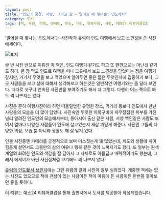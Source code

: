 ```yaml
---
layout: post
title: "인도의 풍경, 사람, 그리고 삶 - 멀어질 때 빛나는: 인도에서"
category: 도서
tags: [책, 사진, 여행, 에세이, 인도, 유림, 행복우물, 서평, YES24 리뷰어클럽]
---
```


'멀어질 때 빛나는: 인도에서'는
사진작가 유림이 인도 여행에서 보고 느낀것을 쓴 사진 에세이다.

![표지](https://lh3.googleusercontent.com/OOKk7CxOgO5IOSTxjOXz0IXJsxyCS4UsOwOXGYqSYDbn5_DjXSnBlfV7bo2BJ8Zokoobgn_WkrUSDw=s480)

글 반 사진 반으로 이뤄진 이 책은,
인도 여행기 같기도 하고 또 한편으로는 아닌것 같기도 하다.
큰 맘 먹고 인도로 여행을 떠나 그곳에서 보고 느낀것을 담았다는 점은 여행기 같지만,
거기서 무엇을 보고 먹었으며 알아두면 좋은 팁은 무엇인지에 집중하기 보다,
그곳 사람들을 보고 삶에 대해서 생각해보고 하는것은
일반적인 여행기와는 좀 달라 보인다.
때때로 싯구나 연속된 사진만을 보여주기도 해서 더 그렇다.
다행히 어느 쪽으로 봐도 썩 나쁘지는 않다.

사진은 흔히 여행사진이라 하면 떠올릴법한
유명한 장소, 먹거리 등보다
인도에서 만난 사람들의 모습을 더 많이 담았다.
사진속엔 뚜렷한 이목구비에 까무잡잡한 피부를 가진 널리 알려진 인도인의 모습에서부터,
동아시아 출신 같은 사람,
서양 백인같은 사람도 보여서
얼마나 다양한 사람들이 인도에 살고있는지 새삼 깨닫게 해준다.
사진엔 그들의 다양한 의상, 모습 뿐 아니라 생활도 꽤 잘 담겨 있다.

인물 사진중엔 카메라를 긍정적으로 보며 미소짓는게 꽤 많았는데,
제도와 생활에 치여 힘들게 살면서도
그들만의 삶의 여유나 행복 같은 것이 느껴지기도 했다.
또 일부는 원색 계열의 화려한 인도의 색감을 잘 담아서
그 자체로도 아름답고 매력적이기도 했는데,
그래서 에세이가 아닌 사진집처럼 보기에도 꽤 나쁘지 않다.

[유림의 인도愛서 브런치](https://brunch.co.kr/magazine/stepartnet3)에는
그런 유림의 글과 사진이 일부 실려있다.
개중엔 책에는 없는 사진도 있으므로
책에 관심이 있는 사람이든 책이 마음에 든 사람이든
한번쯤 찾아보면 좋을 듯하다.



<div class="im im-info">
이 리뷰는 예스24 리뷰어클럽을 통해 출판사에서 도서를 제공받아 작성되었습니다.
</div>
